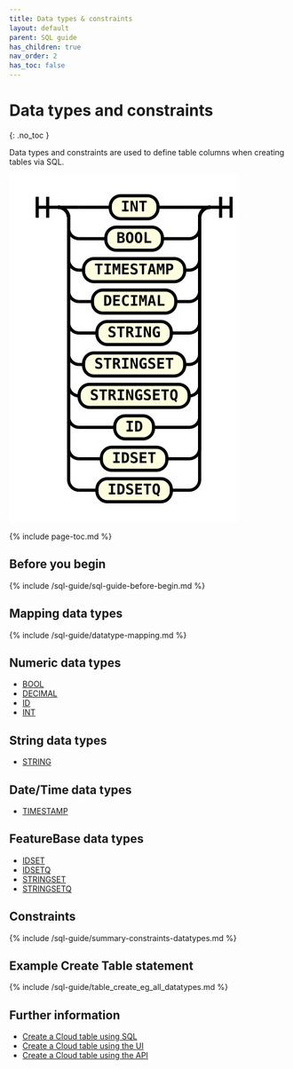 ```yaml
---
title: Data types & constraints
layout: default
parent: SQL guide
has_children: true
nav_order: 2
has_toc: false
---
```


# Data types and constraints
{: .no_toc }

Data types and constraints are used to define table columns when creating tables via SQL.

![expr](/assets/images/sql-guide/type_name.svg)

{% include page-toc.md %}

## Before you begin

{% include /sql-guide/sql-guide-before-begin.md %}

## Mapping data types

{% include /sql-guide/datatype-mapping.md %}

## Numeric data types

* [BOOL](/docs/sql-guide/data-types/data-type-bool)
* [DECIMAL](/docs/sql-guide/data-types/data-type-decimal)
* [ID](/docs/sql-guide/data-types/data-type-id)
* [INT](/docs/sql-guide/data-types/data-type-int)

## String data types

* [STRING](/docs/sql-guide/data-types/data-type-string)

## Date/Time data types

* [TIMESTAMP](/docs/sql-guide/data-types/data-type-timestamp)

## FeatureBase data types

* [IDSET](/docs/sql-guide/data-types/data-type-idset)
* [IDSETQ](/docs/sql-guide/data-types/data-type-idsetq)
* [STRINGSET](/docs/sql-guide/data-types/data-type-stringset)
* [STRINGSETQ](/docs/sql-guide/data-types/data-type-stringsetq)

## Constraints

{% include /sql-guide/summary-constraints-datatypes.md %}

## Example Create Table statement

{% include /sql-guide/table_create_eg_all_datatypes.md %}

## Further information

* [Create a Cloud table using SQL](/docs/sql-guide/statements/statement-table-create)
* [Create a Cloud table using the UI](/docs/cloud/cloud-tables/cloud-table-create)
* [Create a Cloud table using the API](https://api-docs-featurebase-cloud.redoc.ly/latest#operation/createTable)
